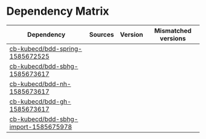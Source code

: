 # Dependency Matrix

Dependency | Sources | Version | Mismatched versions
---------- | ------- | ------- | -------------------
[cb-kubecd/bdd-spring-1585672525](https://github.com/cb-kubecd/bdd-spring-1585672525.git) |  | []() | 
[cb-kubecd/bdd-sbhg-1585673617](https://github.com/cb-kubecd/bdd-sbhg-1585673617.git) |  | []() | 
[cb-kubecd/bdd-nh-1585673617](https://github.com/cb-kubecd/bdd-nh-1585673617.git) |  | []() | 
[cb-kubecd/bdd-gh-1585673617](https://github.com/cb-kubecd/bdd-gh-1585673617.git) |  | []() | 
[cb-kubecd/bdd-sbhg-import-1585675978](https://github.com/cb-kubecd/bdd-sbhg-import-1585675978.git) |  | []() | 
